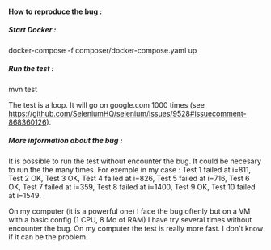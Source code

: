 #### How to reproduce the bug : 

##### Start Docker :

docker-compose -f composer/docker-compose.yaml up

##### Run the test :

mvn test

The test is a loop. It will go on google.com 1000 times (see https://github.com/SeleniumHQ/selenium/issues/9528#issuecomment-868360126).

##### More information about the bug :

It is possible to run the test without encounter the bug.
It could be necesary to run the the many times.
For exemple in my case : Test 1 failed at i=811, Test 2 OK, Test 3 OK, Test 4 failed at i=826, Test 5 failed at i=716, Test 6 OK, Test 7 failed at i=359, Test 8 failed at i=1400, Test 9 OK, Test 10 failed at i=1549.

On my computer (it is a powerful one) I face the bug oftenly but on a VM with a basic config (1 CPU, 8 Mo of RAM) I have try several times without encounter the bug. On my computer the test is really more fast. I don't know if it can be the problem.
